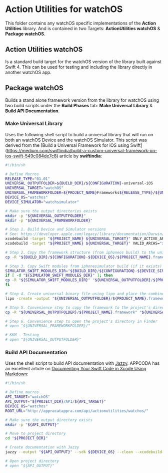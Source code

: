 # Action Utilities for watchOS

This folder contains any watchOS specific implementations of the **Action Utilities** library. And is contained in two Targets: **ActionUtilities watchOS** & **Package watchOS**.

## Action Utilities watchOS

Is a standard build target for the watchOS version of the library built against Swift 4. This can be used for testing and including the library directly in another watchOS app.

## Package watchOS

Builds a stand alone framework version from the library for watchOS using two build scripts under the **Build Phases** tab: **Make Universal Library** & **Build API Documentation**.

### Make Universal Library

Uses the following shell script to build a universal library that will run on both an watchOS Device and the watchOS Simulator. This script was derived from the [Build a Universal Framework for iOS using Swift] (https://medium.com/swiftindia/build-a-custom-universal-framework-on-ios-swift-549c084de7c8) article by **swiftindia**:

```sh
#!/bin/sh

# Define Macros
RELEASE_TYPE="01.01"
UNIVERSAL_OUTPUTFOLDER=${BUILD_DIR}/${CONFIGURATION}-universal-iOS
UNIVERSAL_TARGET="watchOS"
UNIVERSAL_FRAMEWORKFOLDER=${PROJECT_NAME}Frameworks${RELEASE_TYPE}/${UNIVERSAL_TARGET}
DEVICE_OS="watchos"
DEVICE_SIMULATOR="watchsimulator"

# Make sure the output directories exists
mkdir -p "${UNIVERSAL_OUTPUTFOLDER}"
mkdir -p "${UNIVERSAL_FRAMEWORKFOLDER}"

# Step 1. Build Device and Simulator versions
# See: https://developer.apple.com/legacy/library/documentation/Darwin/Reference/ManPages/man1/xcodebuild.1.html
xcodebuild -target "${PROJECT_NAME} ${UNIVERSAL_TARGET}" ONLY_ACTIVE_ARCH=NO -configuration ${CONFIGURATION} -sdk ${DEVICE_OS}  BUILD_DIR="${BUILD_DIR}" BUILD_ROOT="${BUILD_ROOT}" clean build
xcodebuild -target "${PROJECT_NAME} ${UNIVERSAL_TARGET}" VALID_ARCHS="x86_64 i386" -configuration ${CONFIGURATION} -sdk ${DEVICE_SIMULATOR} ONLY_ACTIVE_ARCH=NO BUILD_DIR="${BUILD_DIR}" BUILD_ROOT="${BUILD_ROOT}" clean build

# Step 2. Copy the framework structure (from iphoneos build) to the universal folder
cp -R "${BUILD_DIR}/${CONFIGURATION}-${DEVICE_OS}/${PROJECT_NAME}.framework" "${UNIVERSAL_OUTPUTFOLDER}/"

# Step 3. Copy Swift modules from iphonesimulator build (if it exists) to the copied framework directory
SIMULATOR_SWIFT_MODULES_DIR="${BUILD_DIR}/${CONFIGURATION}-${DEVICE_SIMULATOR}/${PROJECT_NAME}.framework/Modules/${PROJECT_NAME}.swiftmodule/."
if [ -d "${SIMULATOR_SWIFT_MODULES_DIR}" ]; then
cp -R "${SIMULATOR_SWIFT_MODULES_DIR}" "${UNIVERSAL_OUTPUTFOLDER}/${PROJECT_NAME}.framework/Modules/${PROJECT_NAME}.swiftmodule"
fi

# Step 4. Create universal binary file using lipo and place the combined executable in the copied framework directory
lipo -create -output "${UNIVERSAL_OUTPUTFOLDER}/${PROJECT_NAME}.framework/${PROJECT_NAME}" "${BUILD_DIR}/${CONFIGURATION}-${DEVICE_SIMULATOR}/${PROJECT_NAME}.framework/${PROJECT_NAME}" "${BUILD_DIR}/${CONFIGURATION}-${DEVICE_OS}/${PROJECT_NAME}.framework/${PROJECT_NAME}"

# Step 5. Convenience step to copy the framework to the project's directory
cp -R "${UNIVERSAL_OUTPUTFOLDER}/${PROJECT_NAME}.framework" "${UNIVERSAL_FRAMEWORKFOLDER}/"

# Step 6. Convenience step to open the project's directory in Finder
# open "${UNIVERSAL_FRAMEWORKFOLDER}/"

# KKM - Testing
# open "${UNIVERSAL_OUTPUTFOLDER}"
```

### Build API Documentation

Uses the shell script to build API documentation with [Jazzy](https://github.com/realm/jazzy). APPCODA has an excellent article on [Documenting Your Swift Code in Xcode Using Markdown](https://www.appcoda.com/swift-markdown/):

```sh
#!/bin/sh

# Define macros
API_TARGET="watchOS"
API_OUTPUT="${PROJECT_DIR}/API/${API_TARGET}"
DEVICE_OS="watchos"
ROOT_URL="http://appracatappra.com/api/actionutilities/watchos/"

# Make sure the output directory exists
mkdir -p "${API_OUTPUT}"

# Move to project directory
cd "${PROJECT_DIR}"

# Create documentation with Jazzy
jazzy --output "${API_OUTPUT}" --sdk ${DEVICE_OS} --clean --xcodebuild-arguments -target,"${PROJECT_NAME} ${API_TARGET}" --module ${PROJECT_NAME} --author "Appracatappra, LLC" --root-url "${ROOT_URL}"

# Open project directory
# open "${API_OUTPUT}"
```



